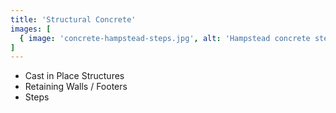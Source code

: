 ```yaml
---
title: 'Structural Concrete'
images: [
  { image: 'concrete-hampstead-steps.jpg', alt: 'Hampstead concrete steps' },
]
---
```


- Cast in Place Structures
- Retaining Walls / Footers
- Steps
